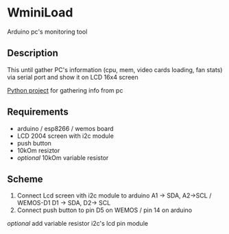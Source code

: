 WminiLoad
=========

Arduino pc's monitoring tool

Description
-----------

This until gather PC's information (cpu, mem, video cards loading, fan stats) via serial port
and show it on LCD 16x4 screen

[Python project](https://github.com/flotzilla/WminiLoad) for gathering info from pc

Requirements
------------
* arduino / esp8266 / wemos board
* LCD 2004 screen with i2c module
* push button 
* 10kOm resiztor
* *optional* 10kOm variable resistor

Scheme
------------
1. Connect Lcd screen vith i2c module to arduino A1 -> SDA, A2->SCL / WEMOS-D1 D1 -> SDA, D2-> SCL
2. Connect push button to pin D5 on WEMOS / pin 14 on arduino 

*optional* add variable resistor i2c's lcd pin module
